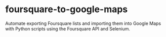 # foursquare-to-google-maps
Automate exporting Foursquare lists and importing them into Google Maps with Python scripts using the Foursquare API and Selenium.
